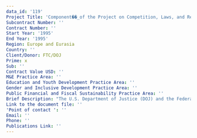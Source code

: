 ```yaml
---
data_id: '119'
Project Title: 'Component��_of the Project on Competition, Laws, and Regulations'
Subcontract Number: ''
Contract Number: ''
Start Year: '1995'
End Year: '1995'
Region: Europe and Eurasia
Country: ''
Client/Donor: FTC/DOJ
Prime: x
Sub: ''
Contract Value USD: ''
M&E Practice Area: ''
Education and Youth Development Practice Area: ''
Gender and Inclusive Development Practice Area: ''
Public Financial and Fiscal Sustainability Practice Area: ''
Brief Description: "The U.S. Department of Justice (DOJ) and the Federal Trade Commission (FTC) have provided joint technical assistance to countries in Central and Eastern Europe in the areas of antitrust and consumer protection with the overarching goal of assisting in the transition to and strengthening of free-market economies. DevTech was contracted to analyze the impact of the FTC/DOJ program on the development and refinement of antitrust and consumer protection legislation and the level and quality of guidance provided to local antitrust and consumer protection institutions.\r\n\r\nThe project involved extensive and intensive data collection through on-site interviews, observations, document analysis, and reviews of existing records and files in Washington, D.C., Lithuania, Poland, Slovakia, and Hungary.\r\n\r\nDevTech completed the data collection process and interviewed Washington-based FTC, DOJ, and USAID staff before fielding a three-person team to gather data and conduct structured interviews with antimonopoly staff, judges, attorneys, and representatives of consumer organizations in the four cooperating countries. USAID in-country staff, contractor staff of related projects, and other donor agency staff were also interviewed. The team then conducted follow-up interviews with Washington-based staff. The final report contained specific recommendations for the transfer of major components of FTC/DOJ technical assistance to other programs.\r\n"
Link to the document file: ''
'Point of contact ': ''
Email: ''
Phone: ''
Publications Link: ''
---
```

